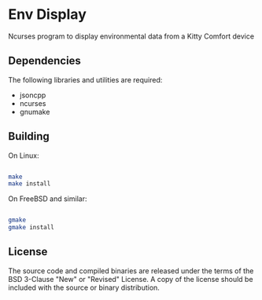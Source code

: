 # Env Display

Ncurses program to display environmental data from a Kitty Comfort
device

## Dependencies

The following libraries and utilities are required:

- jsoncpp
- ncurses
- gnumake

## Building

On Linux:

~~~~ bash

make
make install

~~~~

On FreeBSD and similar:

~~~~ bash

gmake
gmake install

~~~~

## License

The source code and compiled binaries are released under the terms of
the BSD 3-Clause "New" or "Revised" License. A copy of the license
should be included with the source or binary distribution.
